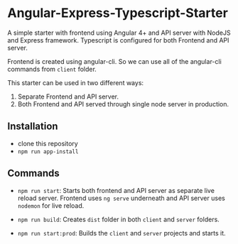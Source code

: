 # Angular-Express-Typescript-Starter

A simple starter with frontend using Angular 4+ and API server with NodeJS and Express framework. Typescript is configured for both Frontend and API server.

Frontend is created using angular-cli. So we can use all of the angular-cli commands from `client` folder.

This starter can be used in two different ways:
1. Separate Frontend and API server.
2. Both Frontend and API served through single node server in production.

## Installation
- clone this repository
- `npm run app-install`

## Commands
- `npm run start`: Starts both frontend and API server as separate live reload server. Frontend uses `ng serve` underneath and API server uses `nodemon` for live reload.

- `npm run build`: Creates `dist` folder in both `client` and `server` folders.

- `npm run start:prod`: Builds the `client` and `server` projects and starts it.



